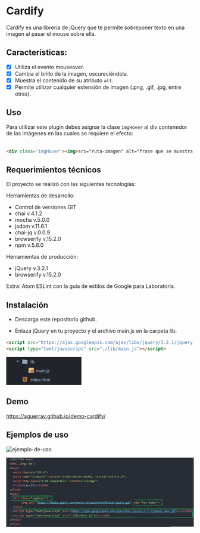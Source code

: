 # Cardify

Cardify es una librería de jQuery que te permite sobreponer texto en una imagen al pasar el mouse sobre ella.

## Características:

- [x] Utiliza el evento mouseover.
- [x] Cambia el brillo de la imagen, oscureciéndola.
- [x] Muestra el contenido de su atributo ```alt```.
- [x] Permite utilizar cualquier extensión de imagen (.png, .gif, .jpg, entre otras).

## Uso

Para utilizar este plugin debes asignar la clase ```imgHover``` al div contenedor de las imágenes en las cuales se requiere el efecto:

```html

<div class='imgHover'><img>src="ruta-imagen" alt="frase que se muestra al pasar el mouse"</img></div>

```

## Requerimientos técnicos

El proyecto se realizó con las siguientes tecnologías:

Herramientas de desarrollo:
+ Control de versiones GIT
+ chai v.4.1.2
+ mocha v.5.0.0
+ jsdom v.11.6.1
+ chai-jq v.0.0.9
+ browserify v.15.2.0
+ npm v.5.6.0

Herramientas de producción:
+ jQuery v.3.2.1
+ browserify v.15.2.0

Extra: Atom ESLint con la guía de estilos de Google para Laboratoria.

## Instalación

- Descarga este repositorio github.

- Enlaza jQuery en tu proyecto y el archivo main.js en la carpeta lib.

```html
<script src="https://ajax.googleapis.com/ajax/libs/jquery/3.2.1/jquery.min.js"></script>
<script type="text/javascript" src="./lib/main.js"></script>
```
![carpeta](/assets/img/imagen.png)

## Demo

https://aguerrav.github.io/demo-cardify/

## Ejemplos de uso

![ejemplo-de-uso](https://media.giphy.com/media/xThtaygOxYCxhrKEgw/giphy.gif)

![ejemplo-de-html](/assets/img/cardify.jpg)


